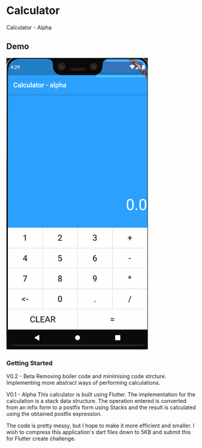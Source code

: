 # Calculator

Calculator - Alpha

## Demo

![Calculator demo](demo/calculator.gif)

### Getting Started

V0.2 - Beta
Removing boiler code and minimising code strcture. Implementing more abstract ways of performing calculations.

V0.1 - Alpha
This calculator is built using Flutter.
The implementation for the calculation is a stack data structure. 
The operation entered is converted from an infix form to a postfix form using Stacks and the result is calculated using the obtained postfix expression.

The code is pretty messy, but I hope to make it more efficient and smaller. 
I wish to compress this application's dart files down to 5KB and submit this for Flutter create challenge.